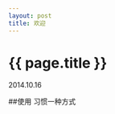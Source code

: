 ```yaml
---
layout: post
title: 欢迎
---
```

{{ page.title }}
================
<p class="meta">2014.10.16</p>

##使用
习惯一种方式